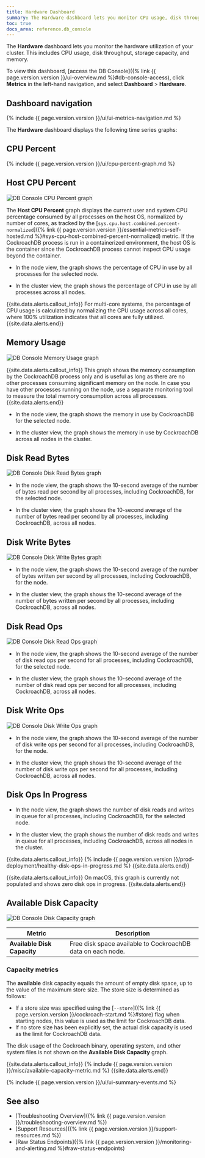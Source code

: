 ```yaml
---
title: Hardware Dashboard
summary: The Hardware dashboard lets you monitor CPU usage, disk throughput, network traffic, storage capacity, and memory.
toc: true
docs_area: reference.db_console
---
```


The **Hardware** dashboard lets you monitor the hardware utilization of your cluster. This includes CPU usage, disk throughput, storage capacity, and memory.

To view this dashboard, [access the DB Console]({% link {{ page.version.version }}/ui-overview.md %}#db-console-access), click **Metrics** in the left-hand navigation, and select **Dashboard** > **Hardware**.

## Dashboard navigation

{% include {{ page.version.version }}/ui/ui-metrics-navigation.md %}

The **Hardware** dashboard displays the following time series graphs:

## CPU Percent

{% include {{ page.version.version }}/ui/cpu-percent-graph.md %}

## Host CPU Percent

<img src="{{ 'images/v24.2/ui_host_cpu_percent.png' | relative_url }}" alt="DB Console CPU Percent graph" style="border:1px solid #eee;max-width:100%" />

The **Host CPU Percent** graph displays the current user and system CPU percentage consumed by all processes on the host OS, normalized by number of cores, as tracked by the [`sys.cpu.host.combined.percent-normalized`]({% link {{ page.version.version }}/essential-metrics-self-hosted.md %}#sys-cpu-host-combined-percent-normalized) metric. If the CockroachDB process is run in a containerized environment, the host OS is the container since the CockroachDB process cannot inspect CPU usage beyond the container.

- In the node view, the graph shows the percentage of CPU in use by all processes for the selected node.

- In the cluster view, the graph shows the percentage of CPU in use by all processes across all nodes.

{{site.data.alerts.callout_info}}
For multi-core systems, the percentage of CPU usage is calculated by normalizing the CPU usage across all cores, where 100% utilization indicates that all cores are fully utilized.
{{site.data.alerts.end}}

## Memory Usage

<img src="{{ 'images/v24.2/ui_memory_usage_new.png' | relative_url }}" alt="DB Console Memory Usage graph" style="border:1px solid #eee;max-width:100%" />

{{site.data.alerts.callout_info}}
This graph shows the memory consumption by the CockroachDB process only and is useful as long as there are no other processes consuming significant memory on the node. In case you have other processes running on the node, use a separate monitoring tool to measure the total memory consumption across all processes.
{{site.data.alerts.end}}

- In the node view, the graph shows the memory in use by CockroachDB for the selected node.

- In the cluster view, the graph shows the memory in use by CockroachDB across all nodes in the cluster.

## Disk Read Bytes

<img src="{{ 'images/v24.2/ui_disk_read_bytes.png' | relative_url }}" alt="DB Console Disk Read Bytes graph" style="border:1px solid #eee;max-width:100%" />

- In the node view, the graph shows the 10-second average of the number of bytes read per second by all processes, including CockroachDB, for the selected node.

- In the cluster view, the graph shows the 10-second average of the number of bytes read per second by all processes, including CockroachDB, across all nodes.

## Disk Write Bytes

<img src="{{ 'images/v24.2/ui_disk_write_bytes.png' | relative_url }}" alt="DB Console Disk Write Bytes graph" style="border:1px solid #eee;max-width:100%" />

- In the node view, the graph shows the 10-second average of the number of bytes written per second by all processes, including CockroachDB, for the node.

- In the cluster view, the graph shows the 10-second average of the number of bytes written per second by all processes, including CockroachDB, across all nodes.

## Disk Read Ops

<img src="{{ 'images/v24.2/ui_disk_read_ops.png' | relative_url }}" alt="DB Console Disk Read Ops graph" style="border:1px solid #eee;max-width:100%" />

- In the node view, the graph shows the 10-second average of the number of disk read ops per second for all processes, including CockroachDB, for the selected node.

- In the cluster view, the graph shows the 10-second average of the number of disk read ops per second for all processes, including CockroachDB, across all nodes.

## Disk Write Ops

<img src="{{ 'images/v24.2/ui_disk_write_ops.png' | relative_url }}" alt="DB Console Disk Write Ops graph" style="border:1px solid #eee;max-width:100%" />

- In the node view, the graph shows the 10-second average of the number of disk write ops per second for all processes, including CockroachDB, for the node.

- In the cluster view, the graph shows the 10-second average of the number of disk write ops per second for all processes, including CockroachDB, across all nodes.

## Disk Ops In Progress

- In the node view, the graph shows the number of disk reads and writes in queue for all processes, including CockroachDB, for the selected node.

- In the cluster view, the graph shows the number of disk reads and writes in queue for all processes, including CockroachDB, across all nodes in the cluster.

{{site.data.alerts.callout_info}}
{% include {{ page.version.version }}/prod-deployment/healthy-disk-ops-in-progress.md %}
{{site.data.alerts.end}}

{{site.data.alerts.callout_info}}
On macOS, this graph is currently not populated and shows zero disk ops in progress.
{{site.data.alerts.end}}

## Available Disk Capacity

<img src="{{ 'images/v24.2/ui_available_disk_capacity.png' | relative_url }}" alt="DB Console Disk Capacity graph" style="border:1px solid #eee;max-width:100%" />

Metric | Description
--------|--------
**Available Disk Capacity** | Free disk space available to CockroachDB data on each node.

### Capacity metrics

The **available** disk capacity equals the amount of empty disk space, up to the value of the maximum store size. The store size is determined as follows:

- If a store size was specified using the [`--store`]({% link {{ page.version.version }}/cockroach-start.md %}#store) flag when starting nodes, this value is used as the limit for CockroachDB data.
- If no store size has been explicitly set, the actual disk capacity is used as the limit for CockroachDB data.

The disk usage of the Cockroach binary, operating system, and other system files is not shown on the **Available Disk Capacity** graph.

{{site.data.alerts.callout_info}}
{% include {{ page.version.version }}/misc/available-capacity-metric.md %}
{{site.data.alerts.end}}

{% include {{ page.version.version }}/ui/ui-summary-events.md %}

## See also

- [Troubleshooting Overview]({% link {{ page.version.version }}/troubleshooting-overview.md %})
- [Support Resources]({% link {{ page.version.version }}/support-resources.md %})
- [Raw Status Endpoints]({% link {{ page.version.version }}/monitoring-and-alerting.md %}#raw-status-endpoints)
